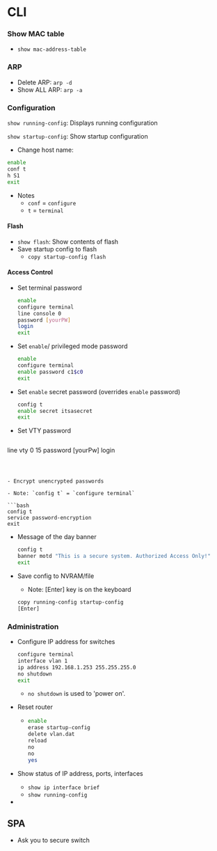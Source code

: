 # CLI

### Show MAC table

- `show mac-address-table`

### ARP

- Delete ARP: `arp -d`
- Show ALL ARP: `arp -a`

### Configuration

`show running-config`: Displays running configuration

`show startup-config`: Show startup configuration

- Change host name:

```bash
enable
conf t
h S1
exit
```

- Notes
  - `conf` = `configure`
  - `t` = `terminal`

#### Flash

- `show flash`: Show contents of flash
- Save startup config to flash
  - `copy startup-config flash`

#### Access Control

- Set terminal password

  ```bash
  enable
  configure terminal
  line console 0
  password [yourPW]
  login
  exit
  ```

- Set `enable`/ privileged mode password

  ```bash
  enable
  configure terminal
  enable password c1$c0
  exit
  ```

- Set `enable` secret password (overrides `enable` password)

  ```bash
  config t
  enable secret itsasecret
  exit
  ```

- Set VTY password

  ```
line vty 0 15
  password [yourPw]
  login
  ```
  
  

- Encrypt unencrypted passwords

  - Note: `config t` = `configure terminal` 

  ```bash
  config t
  service password-encryption
  exit
  ```

- Message of the day banner

  ```bash
  config t
  banner motd "This is a secure system. Authorized Access Only!"
  exit
  ```

- Save config to NVRAM/file

  - Note: [Enter] key is on the keyboard

  ```bash
  copy running-config startup-config
  [Enter]
  ```

### Administration

- Configure IP address for switches

  ```bash
  configure terminal
  interface vlan 1
  ip address 192.168.1.253 255.255.255.0
  no shutdown
  exit
  ```

  - `no shutdown` is used to 'power on'.

- Reset router

  - ```bash
    enable
    erase startup-config
    delete vlan.dat
    reload
    no
    no
    yes
    ```

- Show status of IP address, ports, interfaces

  - `show ip interface brief`
  - `show running-config`

- 

## SPA

- Ask you to secure switch